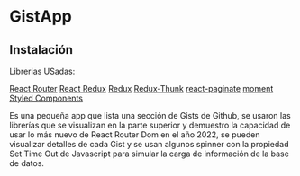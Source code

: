 # GistApp

## Instalación

Librerias USadas: 

[React Router](https://reactrouter.com/web/guides/quick-start)
[React Redux](https://react-redux.js.org/)
[Redux](https://es.redux.js.org/)
[Redux-Thunk](https://www.npmjs.com/package/redux-thunk)
[react-paginate](https://www.npmjs.com/package/react-paginate)
[moment](https://momentjs.com/)
[Styled Components](https://styled-components.com/)

Es una pequeña app que lista una sección de Gists de Github, se usaron las librerías que se visualizan en la parte superior y demuestro la capacidad de usar lo más nuevo de React Router Dom en el año 2022, se pueden visualizar detalles de cada Gist y se usan algunos spinner con la propiedad Set Time Out de Javascript para simular la carga de información de la base de datos.